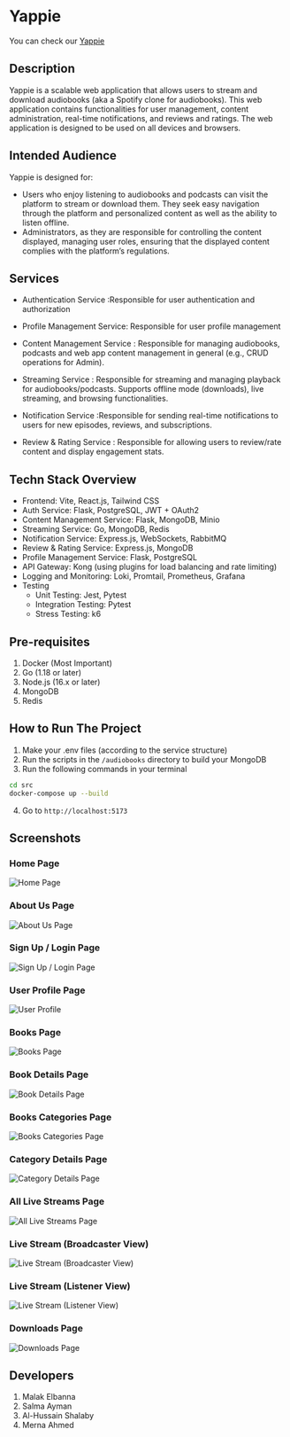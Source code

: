 # Yappie
You can check our [Yappie](https://frontend-production-57ab.up.railway.app/books)

## Description ##
Yappie is a scalable web application that allows users to stream and download audiobooks (aka a Spotify clone for audiobooks). This web application contains functionalities for user management, content administration, real-time notifications, and reviews and ratings. The web application is designed to be used on all devices and browsers.

## Intended Audience ##
Yappie is designed for:
- Users who enjoy listening to audiobooks and podcasts can visit the platform to stream or download them. They seek easy navigation through the platform and personalized content as well as the ability to listen offline.
- Administrators, as they are responsible for controlling the content displayed, managing user roles, ensuring that the displayed content complies with the platform’s regulations. 

## Services ##
- Authentication Service :Responsible for user authentication and authorization

- Profile Management Service: Responsible for user profile management
 
- Content Management Service : Responsible for managing audiobooks, podcasts and web app content management in general (e.g., CRUD operations for Admin).

- Streaming Service : Responsible for streaming and managing playback for audiobooks/podcasts. Supports offline mode (downloads), live streaming, and browsing functionalities.

- Notification Service :Responsible for sending real-time notifications to users for new episodes, reviews, and subscriptions.

- Review & Rating Service : Responsible for allowing users to review/rate content and display engagement stats.

## Techn Stack Overview ##
- Frontend: Vite, React.js, Tailwind CSS
- Auth Service: Flask, PostgreSQL, JWT + OAuth2
- Content Management Service: Flask, MongoDB, Minio
- Streaming Service: Go, MongoDB, Redis
- Notification Service: Express.js, WebSockets, RabbitMQ
- Review & Rating Service: Express.js, MongoDB
- Profile Management Service: Flask, PostgreSQL
- API Gateway: Kong (using plugins for load balancing and rate limiting)
- Logging and Monitoring: Loki, Promtail, Prometheus, Grafana
- Testing
    - Unit Testing: Jest, Pytest
    - Integration Testing: Pytest
    - Stress Testing: k6

## Pre-requisites ##
1. Docker (Most Important)
2. Go (1.18 or later)
3. Node.js (16.x or later) 
4. MongoDB
5. Redis

## How to Run The Project ## 
1. Make your .env files (according to the service structure)
2. Run the scripts in the `/audiobooks` directory to build your MongoDB
3. Run the following commands in your terminal
```bash
cd src
docker-compose up --build
```
4. Go to `http://localhost:5173`

## Screenshots ##

### Home Page
![Home Page](Screenshots/Home.png)

### About Us Page
![About Us Page](Screenshots/AboutUs.png)

### Sign Up / Login Page
![Sign Up / Login Page](Screenshots/Login.png)

### User Profile Page
![User Profile](Screenshots/Profile.png)

### Books Page
![Books Page](Screenshots/Books.png)

### Book Details Page
![Book Details Page](Screenshots/BookDetails.png)

### Books Categories Page
![Books Categories Page](Screenshots/BooksCategories.png)

### Category Details Page
![Category Details Page](Screenshots/CategoryDetails.png)

### All Live Streams Page
![All Live Streams Page](Screenshots/AllLives.png)

### Live Stream (Broadcaster View)
![Live Stream (Broadcaster View)](Screenshots/LiveStream_broadcast.png)

### Live Stream (Listener View)
![Live Stream (Listener View)](Screenshots/LiveStream_Listener.png)

### Downloads Page
![Downloads Page](Screenshots/Downloads.png)

## Developers ##
1. Malak Elbanna
2. Salma Ayman
3. Al-Hussain Shalaby
4. Merna Ahmed 